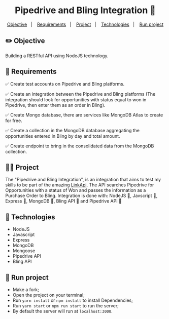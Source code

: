 <p align = "center" >
  <h1 align="center">Pipedrive and Bling Integration 📝</h1>
</p>

<p align="center">
   <a href="#-Objective ">Objective</a>&nbsp;&nbsp;&nbsp;|&nbsp;&nbsp;&nbsp;
    <a href="#-Requirements ">Requirements</a>&nbsp;&nbsp;&nbsp;|&nbsp;&nbsp;&nbsp;
    <a href="#-Project ">Project</a>&nbsp;&nbsp;&nbsp;|&nbsp;&nbsp;&nbsp;
    <a href="#-Technologies">Technologies</a>&nbsp;&nbsp;&nbsp;|&nbsp;&nbsp;&nbsp;
    <a href="#-Run project ">Run project</a>
</p>

## ✏️ Objective

Building a RESTful API using NodeJS technology.

## 📝 Requirements

✅ Create test accounts on Pipedrive and Bling platforms.

✅ Create an integration between the Pipedrive and Bling platforms (The integration should look for opportunities with status equal to won in Pipedrive, then enter them as an order in Bling).

✅ Create Mongo database, there are services like MongoDB Atlas to create for free.

✅ Create a collection in the MongoDB database aggregating the opportunities entered in Bling by day and total amount.

✅ Create endpoint to bring in the consolidated data from the MongoDB collection.

## 🧑‍💻 Project

The "Pipedrive and Bling Integration", is an integration that aims to test my skills to be part of the amazing [LinkApi](https://www.linkapi.solutions/). The API searches Pipedrive for Opportunities with a status of Won and passes the information as a Purchase Order to Bling. Integration is done with: NodeJS 📗, Javscript 📒, Express 📗, MongoDB 📗, Bling API 📘  and Pipedrive API 📕

## 🚀 Technologies

- NodeJS
- Javascript
- Express
- MongoDB
- Mongoose
- Pipedrive API
- Bling API

## 🏃 Run project

- Make a fork;
- Open the project on your terminal;
- Run `yarn install` or `npm install` to install Dependencies;
- Run `yarn start` or `npm run start` to run the server;
- By default the server will run at `localhost:3000`.



